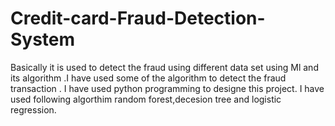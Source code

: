# Credit-card-Fraud-Detection-System
Basically it is used to detect the fraud using different  data set using Ml and its algorithm .I have used some of the algorithm to detect the fraud transaction . I have used python programming to designe this project. I have used following algorthim random forest,decesion tree and logistic regression. 
